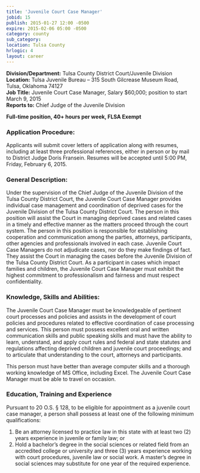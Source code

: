 ```yaml
---
title: 'Juvenile Court Case Manager'
jobid: 15
publish: 2015-01-27 12:00 -0500
expire: 2015-02-06 05:00 -0500
category: county
sub_category: 
location: Tulsa County
hrlogic: 4
layout: career
---
```

<p><strong>Division/Department:</strong> Tulsa County District Court/Juvenile Division<br>
<strong>Location:</strong> Tulsa Juvenile Bureau – 315 South Gilcrease Museum Road, Tulsa, Oklahoma 74127<br>
<strong>Job Title:</strong> Juvenile Court Case Manager, Salary $60,000; position to start March 9, 2015 <br>
<strong>Reports to:</strong> Chief Judge of the Juvenile Division </p>
<p><strong>Full‐time position, 40+ hours per week, FLSA Exempt</strong> </p>
<h3>Application Procedure:</h3>
<p>Applicants will submit cover letters of application along with resumes, including at least three professional references, either in person or by mail to District Judge Doris Fransein. Resumes will be accepted until 5:00 PM, Friday, February 6, 2015. </p>
<h3>General Description:</h3>
<p>Under the supervision of the Chief Judge of the Juvenile Division of the Tulsa County District Court, the Juvenile Court Case Manager provides individual case management and coordination of deprived cases for the Juvenile Division of the Tulsa County District Court. The person in this position will assist the Court in managing deprived cases and related cases in a timely and effective manner as the matters proceed through the court system. The person in this position is responsible for establishing cooperation and communication among the parties, attorneys, participants, other agencies and professionals involved in each case. Juvenile Court Case Managers do not adjudicate cases, nor do they make findings of fact. They assist the Court in managing the cases before the Juvenile Division of the Tulsa County District Court. As a participant in cases which impact families and children, the Juvenile Court Case Manager must exhibit the highest commitment to professionalism and fairness and must respect confidentiality.</p>
<h3>Knowledge, Skills and Abilities:</h3>
<p>The Juvenile Court Case Manager must be knowledgeable of pertinent court processes and policies and assists in the development of court policies and procedures related to effective coordination of case processing and services. This person must possess excellent oral and written communication skills and public speaking skills and must have the ability to learn, understand, and apply court rules and federal and state statutes and regulations affecting deprived children and juvenile court proceedings; and to articulate that understanding to the court, attorneys and participants.</p>
<p>This person must have better than average computer skills and a thorough working knowledge of MS Office, including Excel. The Juvenile Court Case Manager must be able to travel on occasion.</p>
<h3>Education, Training and Experience</h3>
<p>Pursuant to 20 O.S. § 128, to be eligible for appointment as a juvenile court case manager, a person shall possess at least one of the following minimum qualifications:</p>
<ol>
<li>Be an attorney licensed to practice law in this state with at least two (2) years experience in juvenile or family law; or</li>
<li>Hold a bachelor’s degree in the social sciences or related field from an accredited college or university and three (3) years experience working with court procedures, juvenile law or social work. A master’s degree in social sciences may substitute for one year of the required experience.</li></ol>